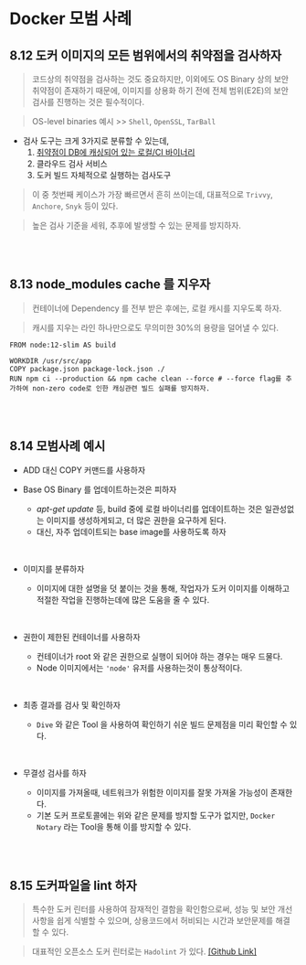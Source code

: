 # Docker 모범 사례

## 8.12 도커 이미지의 모든 범위에서의 취약점을 검사하자

> 코드상의 취약점을 검사하는 것도 중요하지만, 이외에도 OS Binary 상의 보안 취약점이 존재하기 때문에, 이미지를 상용화 하기 전에 전체 범위(E2E)의 보안 검사를 진행하는 것은 필수적이다.

> OS-level binaries 예시 >> `Shell`, `OpenSSL`, `TarBall`

- 검사 도구는 크게 3가지로 분류할 수 있는데,
  1. <u>취약점이 DB에 캐싱되어 있는 로컬/CI 바이너리</u>
  2. 클라우드 검사 서비스
  3. 도커 빌드 자체적으로 실행하는 검사도구

> 이 중 첫번째 케이스가 가장 빠르면서 흔히 쓰이는데, 대표적으로 `Trivvy`, `Anchore`, `Snyk` 등이 있다.

> 높은 검사 기준을 세워, 추후에 발생할 수 있는 문제를 방지하자.

<br><br>

## 8.13 node_modules cache 를 지우자

> 컨테이너에 Dependency 를 전부 받은 후에는, 로컬 캐시를 지우도록 하자.

> 캐시를 지우는 라인 하나만으로도 무의미한 30%의 용량을 덜어낼 수 있다.

```docker
FROM node:12-slim AS build

WORKDIR /usr/src/app
COPY package.json package-lock.json ./
RUN npm ci --production && npm cache clean --force # --force flag를 추가하여 non-zero code로 인한 캐싱관련 빌드 실패를 방지하자.
```

<br><br>

## 8.14 모범사례 예시

- ADD 대신 COPY 커맨드를 사용하자

- Base OS Binary 를 업데이트하는것은 피하자

  - _apt-get update_ 등, build 중에 로컬 바이너리를 업데이트하는 것은 일관성없는 이미지를 생성하게되고, 더 많은 권한을 요구하게 된다.
  - 대신, 자주 업데이트되는 base image를 사용하도록 하자

<br>

- 이미지를 분류하자

  - 이미지에 대한 설명을 덧 붙이는 것을 통해, 작업자가 도커 이미지를 이해하고 적절한 작업을 진행하는데에 많은 도움을 줄 수 있다.

<br>

- 권한이 제한된 컨테이너를 사용하자

  - 컨테이너가 root 와 같은 권한으로 실행이 되어야 하는 경우는 매우 드물다.
  - Node 이미지에서는 `'node'` 유저를 사용하는것이 통상적이다.

<br>

- 최종 결과를 검사 및 확인하자

  - `Dive` 와 같은 Tool 을 사용하여 확인하기 쉬운 빌드 문제점을 미리 확인할 수 있다.

<br>

- 무결성 검사를 하자

  - 이미지를 가져올때, 네트워크가 위험한 이미지를 잘못 가져올 가능성이 존재한다.
  - 기본 도커 프로토콜에는 위와 같은 문제를 방지할 도구가 없지만, `Docker Notary` 라는 Tool을 통해 이를 방지할 수 있다.

<br><br>

## 8.15 도커파일을 lint 하자

> 특수한 도커 린터를 사용하여 잠재적인 결함을 확인함으로써, 성능 및 보안 개선 사항을 쉽게 식별할 수 있으며, 상용코드에서 허비되는 시간과 보안문제를 해결할 수 있다.

> 대표적인 오픈소스 도커 린터로는 `Hadolint` 가 있다. [[Github Link]](https://github.com/hadolint/hadolint)
